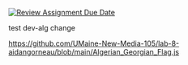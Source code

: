 [![Review Assignment Due Date](https://classroom.github.com/assets/deadline-readme-button-8d59dc4de5201274e310e4c54b9627a8934c3b88527886e3b421487c677d23eb.svg)](https://classroom.github.com/a/XgLAZLK6)

test
dev-alg change

https://github.com/UMaine-New-Media-105/lab-8-aidangorneau/blob/main/Algerian_Georgian_Flag.js
